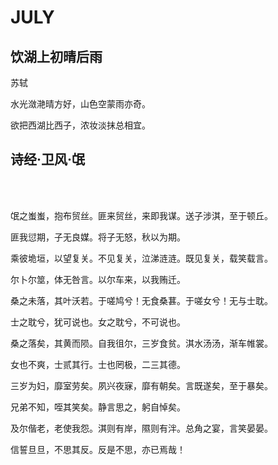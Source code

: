 # JULY



##     饮湖上初晴后雨

苏轼

水光潋滟晴方好，山色空蒙雨亦奇。

欲把西湖比西子，浓妆淡抹总相宜。





##      诗经·卫风·氓
<br><br>

氓之蚩蚩，抱布贸丝。匪来贸丝，来即我谋。送子涉淇，至于顿丘。

匪我愆期，子无良媒。将子无怒，秋以为期。

乘彼垝垣，以望复关。不见复关，泣涕涟涟。既见复关，载笑载言。

尔卜尔筮，体无咎言。以尔车来，以我贿迁。

桑之未落，其叶沃若。于嗟鸠兮！无食桑葚。于嗟女兮！无与士耽。

士之耽兮，犹可说也。女之耽兮，不可说也。

桑之落矣，其黄而陨。自我徂尔，三岁食贫。淇水汤汤，渐车帷裳。

女也不爽，士贰其行。士也罔极，二三其德。

三岁为妇，靡室劳矣。夙兴夜寐，靡有朝矣。言既遂矣，至于暴矣。

兄弟不知，咥其笑矣。静言思之，躬自悼矣。

及尔偕老，老使我怨。淇则有岸，隰则有泮。总角之宴，言笑晏晏。

信誓旦旦，不思其反。反是不思，亦已焉哉！
